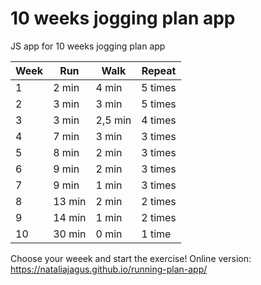 # 10 weeks jogging plan app

JS app for 10 weeks jogging plan app 

Week | Run | Walk | Repeat
--- | --- | --- | ---
1 | 2 min| 4 min | 5 times
2 | 3 min| 3 min | 5 times
3 | 3 min| 2,5 min | 4 times
4 | 7 min| 3 min | 3 times
5 | 8 min| 2 min | 3 times
6 | 9 min| 2 min | 3 times
7 | 9 min| 1 min | 3 times
8 | 13 min| 2 min | 2 times
9 | 14 min| 1 min | 2 times
10 | 30 min| 0 min | 1 time


Choose your weeek and start the exercise!
Online version: https://nataliajagus.github.io/running-plan-app/
